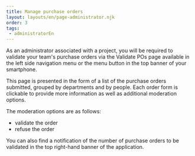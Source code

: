 ```yaml
---
title: Manage purchase orders 
layout: layouts/en/page-administrator.njk
order: 3
tags:
 - administratorEn
---
```

As an administrator associated with a project, you will be required to validate your team's purchase orders via the Validate POs page available in the left side navigation menu or the menu button in the top banner of your smartphone.

This page is presented in the form of a list of the purchase orders submitted, grouped by departments and by people. Each order form is clickable to provide more information as well as additional moderation options.

The moderation options are as follows:

- validate the order
- refuse the order

You can also find a notification of the number of purchase orders to be validated in the top right-hand banner of the application.